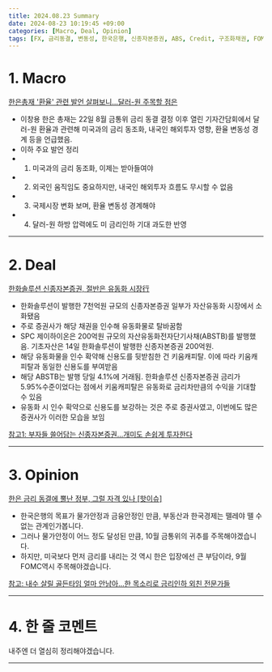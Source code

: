```yaml
---
title: 2024.08.23 Summary
date: 2024-08-23 10:19:45 +09:00
categories: [Macro, Deal, Opinion]
tags: [FX, 금리동결, 변동성, 한국은행, 신종자본증권, ABS, Credit, 구조화채권, FOMC, 금통위,]
---
```


# 1. Macro

[한은총재 '환율' 관련 발언 살펴보니...달러-원 주목할 점은](https://news.einfomax.co.kr/news/articleView.html?idxno=4322272)

- 이창용 한은 총재는 22일 8월 금통위 금리 동결 결정 이후 열린 기자간담회에서 달러-원 환율과 관련해 미국과의 금리 동조화, 내국인 해외투자 영향, 환율 변동성 경계 등을 언급했음.
- 이하 주요 발언 정리
- 1) 미국과의 금리 동조화, 이제는 받아들여야
- 2) 외국인 움직임도 중요하지만, 내국인 해외투자 흐름도 무시할 수 없음
- 3) 국제시장 변화 보며, 환율 변동성 경계해야
- 4) 달러-원 하방 압력에도 미 금리인하 기대 과도한 반영

---

# 2. Deal

[한화솔루션 신종자본증권, 절반은 유동화 시장行](https://news.einfomax.co.kr/news/articleView.html?idxno=4322217)

- 한화솔루션이 발행한 7천억원 규모의 신종자본증권 일부가 자산유동화 시장에서 소화됐음
- 주로 증권사가 해당 채권을 인수해 유동화물로 탈바꿈함
- SPC 제이하이온은 200억원 규모의 자산유동화전자단기사채(ABSTB)를 발행했음. 기초자산은 14일 한화솔루션이 발행한 신종자본증권 200억원.
- 해당 유동화물을 인수 확약해 신용도를 뒷받침한 건 키움캐피탈. 이에 따라 키움캐피탈과 동일한 신용도를 부여받음
- 해당 ABSTB는 발행 당일 4.1%에 거래됨. 한화솔루션 신종자본증권 금리가 5.95%수준이었다는 점에서 키움캐피탈은 유동화로 금리차만큼의 수익을 기대할 수 있음
- 유동화 시 인수 확약으로 신용도를 보강하는 것은 주로 증권사였고, 이번에도 많은 증권사가 이러한 모습을 보임

[참고1: 부자들 쓸어담는 신종자본증권...개미도 손쉽게 투자한다](https://www.hankyung.com/article/2024041497811)

---

# 3. Opinion

[한은 금리 동결에 뿔난 정부, 그럴 자격 있나 [핫이슈]](https://www.mk.co.kr/news/columnists/11099564)

- 한국은행의 목표가 물가안정과 금융안정인 만큼, 부동산과 한국경제는 뗄레야 뗄 수 없는 관계인가봅니다.
- 그러나 물가안정이 어느 정도 달성된 만큼, 10월 금통위의 귀추를 주목해야겠습니다.
- 하지만, 미국보다 먼저 금리를 내리는 것 역시 한은 입장에선 큰 부담이라, 9월 FOMC역시 주목해야겠습니다.


[참고: 내수 살릴 골든타임 얼마 안남아...한 목소리로 금리인하 외친 전문가들](https://www.mk.co.kr/news/economy/11099517)

---

# 4. 한 줄 코멘트

내주엔 더 열심히 정리해야겠습니다.

---